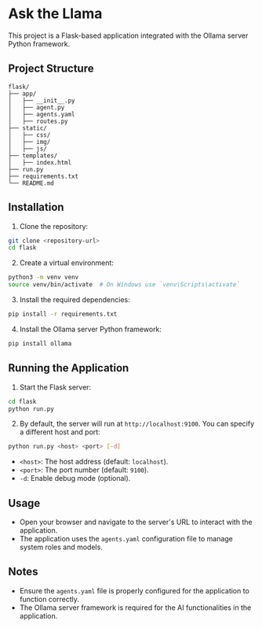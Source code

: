 # Ask the Llama

This project is a Flask-based application integrated with the Ollama server Python framework.

## Project Structure

```
flask/
├── app/
│   ├── __init__.py
│   ├── agent.py
│   ├── agents.yaml
│   ├── routes.py
├── static/
│   ├── css/
│   ├── img/
│   ├── js/
├── templates/
│   ├── index.html
├── run.py
├── requirements.txt
└── README.md
```

## Installation

1. Clone the repository:
```bash
git clone <repository-url>
cd flask
```

2. Create a virtual environment:
```bash
python3 -m venv venv
source venv/bin/activate  # On Windows use `venv\Scripts\activate`
```

3. Install the required dependencies:
```bash
pip install -r requirements.txt
```

4. Install the Ollama server Python framework:
```bash
pip install ollama
```

## Running the Application

1. Start the Flask server:
```bash
cd flask
python run.py
```

2. By default, the server will run at `http://localhost:9100`. You can specify a different host and port:
```bash
python run.py <host> <port> [-d]
```

   - `<host>`: The host address (default: `localhost`).
   - `<port>`: The port number (default: `9100`).
   - `-d`: Enable debug mode (optional).

## Usage

- Open your browser and navigate to the server's URL to interact with the application.
- The application uses the `agents.yaml` configuration file to manage system roles and models.

## Notes

- Ensure the `agents.yaml` file is properly configured for the application to function correctly.
- The Ollama server framework is required for the AI functionalities in the application.


